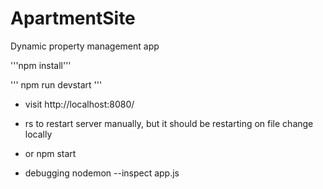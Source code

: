 # ApartmentSite
Dynamic property management app

'''npm install'''

''' npm run devstart '''

- visit http://localhost:8080/

- rs to restart server manually, but it should be restarting on file change locally

- or npm start

- debugging nodemon --inspect app.js
